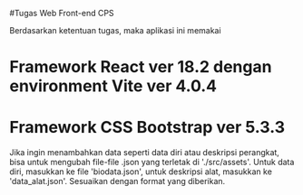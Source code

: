 #Tugas Web Front-end CPS

Berdasarkan ketentuan tugas, maka aplikasi ini memakai
# Framework React ver 18.2 dengan environment Vite ver 4.0.4
# Framework CSS Bootstrap ver 5.3.3

Jika ingin menambahkan data seperti data diri atau deskripsi perangkat, 
bisa untuk mengubah file-file .json yang terletak di './src/assets'.
Untuk data diri, masukkan ke file 'biodata.json', untuk deskripsi alat, masukkan ke 'data_alat.json'.
Sesuaikan dengan format yang diberikan.
